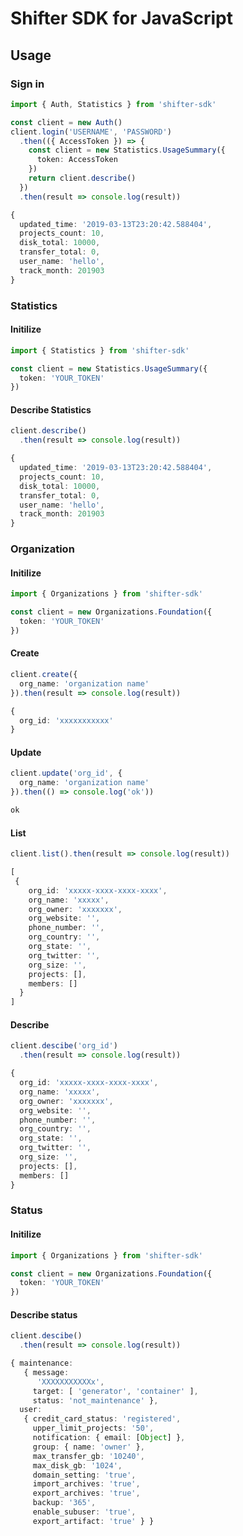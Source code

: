 # Shifter SDK for JavaScript

## Usage

### Sign in

```typescript
import { Auth, Statistics } from 'shifter-sdk'

const client = new Auth()
client.login('USERNAME', 'PASSWORD')
  .then(({ AccessToken }) => {
    const client = new Statistics.UsageSummary({
      token: AccessToken
    })
    return client.describe()
  })
  .then(result => console.log(result))

{
  updated_time: '2019-03-13T23:20:42.588404',
  projects_count: 10,
  disk_total: 10000,
  transfer_total: 0,
  user_name: 'hello',
  track_month: 201903
}
```

### Statistics

#### Initilize

```typescript
import { Statistics } from 'shifter-sdk'

const client = new Statistics.UsageSummary({
  token: 'YOUR_TOKEN'
})
```

#### Describe Statistics

```typescript
client.describe()
  .then(result => console.log(result))

{
  updated_time: '2019-03-13T23:20:42.588404',
  projects_count: 10,
  disk_total: 10000,
  transfer_total: 0,
  user_name: 'hello',
  track_month: 201903
}
```


### Organization

#### Initilize
```typescript
import { Organizations } from 'shifter-sdk'

const client = new Organizations.Foundation({
  token: 'YOUR_TOKEN'
})
```

#### Create

```typescript
client.create({
  org_name: 'organization name'
}).then(result => console.log(result))

{
  org_id: 'xxxxxxxxxxx'
}
```

#### Update

```typescript
client.update('org_id', {
  org_name: 'organization name'
}).then(() => console.log('ok'))

ok
```

#### List

```typescript
client.list().then(result => console.log(result))

[
 {
    org_id: 'xxxxx-xxxx-xxxx-xxxx',
    org_name: 'xxxxx',
    org_owner: 'xxxxxxx',
    org_website: '',
    phone_number: '',
    org_country: '',
    org_state: '',
    org_twitter: '',
    org_size: '',
    projects: [],
    members: []
  }
] 
```

#### Describe

```typescript
client.descibe('org_id')
  .then(result => console.log(result))

{
  org_id: 'xxxxx-xxxx-xxxx-xxxx',
  org_name: 'xxxxx',
  org_owner: 'xxxxxxx',
  org_website: '',
  phone_number: '',
  org_country: '',
  org_state: '',
  org_twitter: '',
  org_size: '',
  projects: [],
  members: []
}
```

### Status


#### Initilize

```typescript
import { Organizations } from 'shifter-sdk'

const client = new Organizations.Foundation({
  token: 'YOUR_TOKEN'
})
```

#### Describe status

```typescript
client.descibe()
  .then(result => console.log(result))

{ maintenance:
   { message:
      'XXXXXXXXXXXx',
     target: [ 'generator', 'container' ],
     status: 'not_maintenance' },
  user:
   { credit_card_status: 'registered',
     upper_limit_projects: '50',
     notification: { email: [Object] },
     group: { name: 'owner' },
     max_transfer_gb: '10240',
     max_disk_gb: '1024',
     domain_setting: 'true',
     import_archives: 'true',
     export_archives: 'true',
     backup: '365',
     enable_subuser: 'true',
     export_artifact: 'true' } }
```